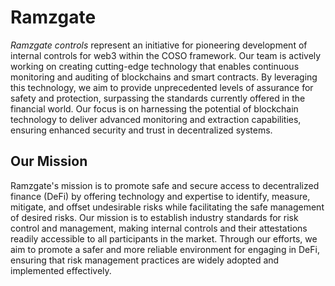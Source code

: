 # Ramzgate

_Ramzgate controls_ represent an initiative for pioneering development of internal controls for web3 within the COSO framework. Our team is actively working on creating cutting-edge technology that enables continuous monitoring and auditing of blockchains and smart contracts. By leveraging this technology, we aim to provide unprecedented levels of assurance for safety and protection, surpassing the standards currently offered in the financial world. Our focus is on harnessing the potential of blockchain technology to deliver advanced monitoring and extraction capabilities, ensuring enhanced security and trust in decentralized systems.

## Our Mission 
Ramzgate's mission is to promote safe and secure access to decentralized finance (DeFi) by offering technology and expertise to identify, measure, mitigate, and offset undesirable risks while facilitating the safe management of desired risks. Our mission is to establish industry standards for risk control and management, making internal controls and their attestations readily accessible to all participants in the market. Through our efforts, we aim to promote a safer and more reliable environment for engaging in DeFi, ensuring that risk management practices are widely adopted and implemented effectively.


<!--

**Here are some ideas to get you started:**

🙋‍♀️ A short introduction - what is your organization all about?
🌈 Contribution guidelines - how can the community get involved?
👩‍💻 Useful resources - where can the community find your docs? Is there anything else the community should know?
🍿 Fun facts - what does your team eat for breakfast?
🧙 Remember, you can do mighty things with the power of [Markdown](https://docs.github.com/github/writing-on-github/getting-started-with-writing-and-formatting-on-github/basic-writing-and-formatting-syntax)
-->
